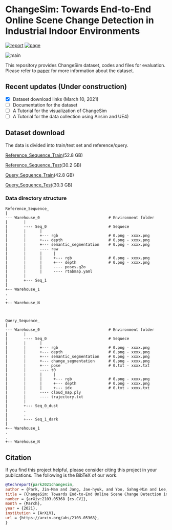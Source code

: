 # ChangeSim: Towards End-to-End Online Scene Change Detection in Industrial Indoor Environments

[![report](https://img.shields.io/badge/arxiv-report-red)](https://arxiv.org/abs/2103.05368)
[![page](https://img.shields.io/badge/page-changesim-blue)](https://sammica.github.io/ChangeSim)

![main](./fig/github_main_gif.gif)

This repository provides ChangeSim dataset, codes and files for evaluation. Please refer to [paper](https://arxiv.org/abs/2103.05368) for more information about the dataset.


## Recent updates (Under construction)
- [x] Dataset download links (March 10, 2021)
- [ ] Documentation for the dataset 
- [ ] A Tutorial for the visualization of ChangeSim 
- [ ] A Tutorial for the data collection using Airsim and UE4)

## Dataset download

The data is divided into train/test set and reference/query. 

[Reference_Sequence_Train](https://kaistackr-my.sharepoint.com/:u:/g/personal/jhyuk_kaist_ac_kr/Efxa73-liStOkSKpXVC4ARABY11jS0LP8O3HzhOdZ4fNNA?e=aYTREN)(52.8 GB)

[Reference_Sequence_Test](https://kaistackr-my.sharepoint.com/:u:/g/personal/jhyuk_kaist_ac_kr/EQy9p83-nvlMtY90aAnEItkBfJ7-1c3vpAe4dv5xsVlwKA?e=1OAD2l)(30.2 GB)

[Query_Sequence_Train](https://kaistackr-my.sharepoint.com/:u:/g/personal/jhyuk_kaist_ac_kr/EW1W0h1RzEhBrTUn7zcx2vUBw-W0yQ2JZGB2rREdeICEjw?e=0KRm3J)(42.8 GB)

[Query_Sequence_Test](https://kaistackr-my.sharepoint.com/:u:/g/personal/jhyuk_kaist_ac_kr/Ecy15_DweZ9EkNdKOFueMn0Bxsq7XkAYNtgHZ-klPZ9M3A?e=5J9Kd3)(30.3 GB)

### Data directory structure
```
Reference_Sequence_
|
--- Warehouse_0                              # Environment folder
|       |
|       ---- Seq_0                           # Sequece
|       |      |
|       |      +--- rgb                      # 0.png - xxxx.png      
|       |      +--- depth                    # 0.png - xxxx.png
|       |      +--- semantic_segmentation    # 0.png - xxxx.png     
|       |      ---- raw                   
|       |      |     |
|       |      |     +--- rgb                # 0.png - xxxx.png
|       |      |     +--- depth              # 0.png - xxxx.png
|       |      |     ---- poses.g2o 
|       |      |     ---- rtabmap.yaml
|       |
|       +--- Seq_1
|
+-- Warehouse_1
.
.
+-- Warehouse_N



Query_Sequence_
|
--- Warehouse_0                              # Environment folder
|       |
|       ---- Seq_0                           # Sequece
|       |      |
|       |      +--- rgb                      # 0.png - xxxx.png      
|       |      +--- depth                    # 0.png - xxxx.png
|       |      +--- semantic_segmentation    # 0.png - xxxx.png
|       |      +--- change_segmentation      # 0.png - xxxx.png
|       |      +--- pose                     # 0.txt - xxxx.txt
|       |      ---- t0                   
|       |      |     |
|       |      |     +--- rgb                # 0.png - xxxx.png
|       |      |     +--- depth              # 0.png - xxxx.png
|       |      |     +--- idx                # 0.txt - xxxx.txt
|       |      ---- cloud_map.ply
|       |      ---- trajectory.txt
|       |
|       +--- Seq_0_dust
|       .
|       .
|       +--- Seq_1_dark
|
+-- Warehouse_1
.
.
+-- Warehouse_N

```

## Citation
If you find this project helpful, please consider citing this project in your publications. The following is the BibTeX of our work.

```bibtex
@techreport{park2021changesim,
author = {Park, Jin-Man and Jang, Jae-hyuk, and Yoo, Sahng-Min and Lee, Sun-Kyung and Kim, Ue-hwan and Kim, Jong-Hwan},
title = {ChangeSim: Towards End-to-End Online Scene Change Detection in Industrial Indoor Environments},
number = {arXiv:2103.05368 [cs.CV]},
month = {March},
year = {2021},
institution = {ArXiV},
url = {https://arxiv.org/abs/2103.05368},
}
```
